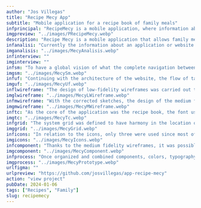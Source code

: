 ```yaml
---
author: "Jos Villegas"
title: "Recipe Mecy App"
subtitle: "Mobile application for a recipe book of family meals"
infprincipal: "RecipeMecy is a mobile application, where information about food recipes made by the family is displayed"
imgpreview: "../images/PRecipeMecy.webp"
description: "Recipe Mecy is a mobile application that allows family members to find recipes from any member of the family and from any generation. It is also a space in which the love that family members give to their meals will be preserved."
infanalisi: "Currently the information about an application or website that offers recipes is unlimited but the addition or necessity to make this application is to have a space with the family recipe book."
imganalisis: "../images/MecyAnalisis.webp"
infinterview: ""
imginterview: ""
infsm: "To have a global vision of what the complete navigation between screens will be, the following site map was designed"
imgsm: "../images/MecySm.webp"
infuf: "Continuing with the architecture of the website, the flow of tasks that the family members will follow to follow the desired recipe was established."
imguf: "../images/MecyUf.webp"
inflwireframe: "The design of low-fidelity wireframes was carried out to have a better vision that what was investigated and structured were aligned."
imglwireframe: "../images/MecyLWireframe.webp"
infmwireframe: "With the corrected sketches, the design of the medium fidelity wireframes began."
imgmwireframe: "../images/MecyMWireframe.webp"
inftc: "As the core of the application was the recipe book, the font used had to be clearly readable and the colors to be used would be various to be able to distinguish between the types of foods to be searched."
imgtc: "../images/MecyTc.webp"
infgrid: "The system grid was defined to have harmony in the location of information and components within the mobile application"
imggrid: "../images/MecyGrid.webp"
inficons: "In relation to the icons, only three were used since most of the design is taken by the images of each food"
imgicons: "../images/MecyIcons.webp"
infcomponent: "Thanks to the medium fidelity wireframes, it was possible to find sections where certain points were repetitive and had states, therefore components were created that will help the design be faster and its future development more feasible."
imgcomponent: "../images/MecyComponent.webp"
infprocess: "Once organized and combined components, colors, typography, images, etc., the final design of each screen could be made."
imgprocess: "../images/MecyPrototype.webp"
urlfigma: ""
urlpreview: "https://github.com/josvillegas/app-recipe-mecy"
action: "view project"
pubDate: 2024-01-06
tags: ["Recipes", "Family"]
slug: recipemecy
---
```


